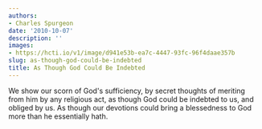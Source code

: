 ```yaml
---
authors:
- Charles Spurgeon
date: '2010-10-07'
description: ''
images:
- https://hcti.io/v1/image/d941e53b-ea7c-4447-93fc-96f4daae357b
slug: as-though-god-could-be-indebted
title: As Though God Could Be Indebted
---
```


We show our scorn of God's sufficiency, by secret thoughts of meriting from him by any religious act, as though God could be indebted to us, and obliged by us. As though our devotions could bring a blessedness to God more than he essentially hath.